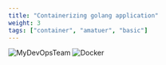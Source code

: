 ```yaml
---
title: "Containerizing golang application"
weight: 3
tags: ["container", "amatuer", "basic"]
---
```


![MyDevOpsTeam](/images/MyDevOpsTeam-Logo.png?width=20pc)
![Docker](/images/golang.png?width=15pc)
